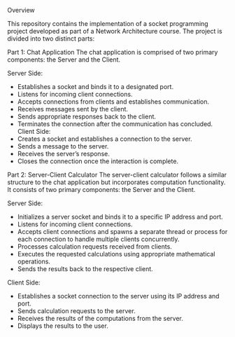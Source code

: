 Overview

This repository contains the implementation of a socket programming project developed as part of a Network Architecture course. The project is divided into two distinct parts:


Part 1: Chat Application
The chat application is comprised of two primary components: the Server and the Client.

Server Side:
- Establishes a socket and binds it to a designated port.
- Listens for incoming client connections.
- Accepts connections from clients and establishes communication.
- Receives messages sent by the client.
- Sends appropriate responses back to the client.
- Terminates the connection after the communication has concluded.
Client Side:
- Creates a socket and establishes a connection to the server.
- Sends a message to the server.
- Receives the server’s response.
- Closes the connection once the interaction is complete.


Part 2: Server-Client Calculator
The server-client calculator follows a similar structure to the chat application but incorporates computation functionality. It consists of two primary components: the Server and the Client.

Server Side:
- Initializes a server socket and binds it to a specific IP address and port.
- Listens for incoming client connections.
- Accepts client connections and spawns a separate thread or process for each connection to handle multiple clients concurrently.
- Processes calculation requests received from clients.
- Executes the requested calculations using appropriate mathematical operations.
- Sends the results back to the respective client.

Client Side:
- Establishes a socket connection to the server using its IP address and port.
- Sends calculation requests to the server.
- Receives the results of the computations from the server.
- Displays the results to the user.

